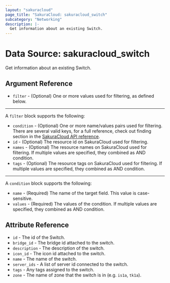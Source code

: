```yaml
---
layout: "sakuracloud"
page_title: "SakuraCloud: sakuracloud_switch"
subcategory: "Networking"
description: |-
  Get information about an existing Switch.
---
```


# Data Source: sakuracloud_switch

Get information about an existing Switch.

## Argument Reference

* `filter` - (Optional) One or more values used for filtering, as defined below.


---

A `filter` block supports the following:

* `condition` - (Optional) One or more name/values pairs used for filtering. There are several valid keys, for a full reference, check out finding section in the [SakuraCloud API reference](https://developer.sakura.ad.jp/cloud/api/1.1/).
* `id` - (Optional) The resource id on SakuraCloud used for filtering.
* `names` - (Optional) The resource names on SakuraCloud used for filtering. If multiple values ​​are specified, they combined as AND condition.
* `tags` - (Optional) The resource tags on SakuraCloud used for filtering. If multiple values ​​are specified, they combined as AND condition.

---

A `condition` block supports the following:

* `name` - (Required) The name of the target field. This value is case-sensitive.
* `values` - (Required) The values of the condition. If multiple values ​​are specified, they combined as AND condition.


## Attribute Reference

* `id` - The id of the Switch.
* `bridge_id` - The bridge id attached to the switch.
* `description` - The description of the switch.
* `icon_id` - The icon id attached to the switch.
* `name` - The name of the switch.
* `server_ids` - A list of server id connected to the switch.
* `tags` - Any tags assigned to the switch.
* `zone` - The name of zone that the switch is in (e.g. `is1a`, `tk1a`).




